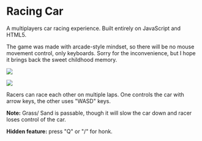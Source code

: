 # Racing Car

A multiplayers car racing experience. Built entirely on JavaScript and HTML5.

The game was made with arcade-style mindset, so there will be no mouse movement control, only keyboards. Sorry for the inconvenience, but I hope it brings back the sweet childhood memory.

![](https://res.cloudinary.com/trungvuh/image/upload/c_scale,w_600/v1512752524/Racing_ss_zfc90x.png)

![](https://github.com/trungvuh/Racing/raw/master/assets/racing_gif.gif)

Racers can race each other on multiple laps. One controls the car with arrow keys, the other uses "WASD" keys.

**Note:** Grass/ Sand is passable, though it will slow the car down and racer loses control of the car.

**Hidden feature:** press "Q" or "/" for honk.
